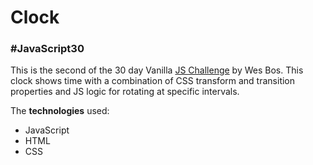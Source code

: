 # Clock

### #JavaScript30

This is the second of the 30 day Vanilla [JS Challenge](http://https://javascript30.com/ "JS Challenge") by Wes Bos. This clock shows time with a combination of CSS transform and transition properties and JS logic for rotating at specific intervals.

The **technologies** used:
- JavaScript
- HTML
- CSS
